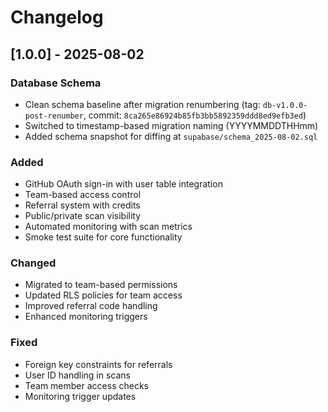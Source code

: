 # Changelog

## [1.0.0] - 2025-08-02

### Database Schema
- Clean schema baseline after migration renumbering (tag: `db-v1.0.0-post-renumber`, commit: `8ca265e86924b85fb3bb5892359ddd8ed9efb3ed`)
- Switched to timestamp-based migration naming (YYYYMMDDTHHmm)
- Added schema snapshot for diffing at `supabase/schema_2025-08-02.sql`

### Added
- GitHub OAuth sign-in with user table integration
- Team-based access control
- Referral system with credits
- Public/private scan visibility
- Automated monitoring with scan metrics
- Smoke test suite for core functionality

### Changed
- Migrated to team-based permissions
- Updated RLS policies for team access
- Improved referral code handling
- Enhanced monitoring triggers

### Fixed
- Foreign key constraints for referrals
- User ID handling in scans
- Team member access checks
- Monitoring trigger updates